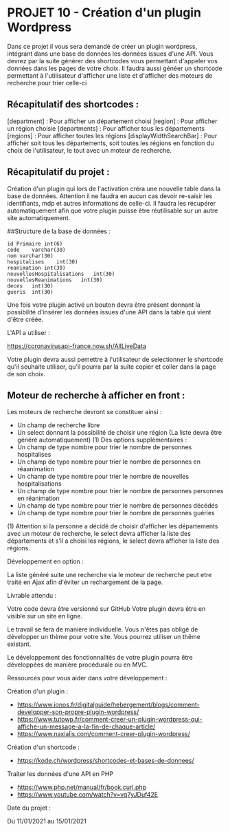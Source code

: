 # PROJET 10 - Création d'un plugin Wordpress

Dans ce projet il vous sera demandé de créer un plugin wordpress, intégrant dans une base de données les données issues d'une API.
Vous devrez par la suite générer des shortcodes vous permettant d'appeler vos données dans les pages de votre choix.
Il faudra aussi généer un shortcode permettant à l'utilisateur d'afficher une liste et d'afficher des moteurs de recherche pour trier celle-ci

## Récapitulatif des shortcodes : 

[department] : Pour afficher un département choisi
[region] : Pour afficher un région choisie
[departments] : Pour afficher tous les départements
[regions] : Pour afficher toutes les régions
[displayWidthSearchBar] : Pour afficher soit tous les départements, soit toutes les régions en fonction du choix de l'utilisateur, le tout avec un moteur de recherche.

## Récapitulatif du projet : 

Création d'un plugin qui lors de l'activation créra une nouvelle table dans la base de données. Attention il ne faudra en aucun cas devoir re-saisir les identifiants, mdp et autres informations de celle-ci. Il faudra les récupérer automatiquement afin que votre plugin puisse être réutilisable sur un autre site automatiquement.

##Structure de la base de données : 

    id Primaire int(6)
    code    varchar(30) 
    nom varchar(30)
    hospitalises    int(30)
    reanimation int(30)
    nouvellesHospitalisations   int(30)
    nouvellesReanimations   int(30)
    deces   int(30)
    gueris  int(30)

Une fois votre plugin activé un bouton devra être présent donnant la possibilité d'insérer les données issues d'une API dans la table qui vient d'être créée.

L'API a utiliser : 

https://coronavirusapi-france.now.sh/AllLiveData

Votre plugin devra aussi pemettre à l'utilisateur de selectionner le shortcode qu'il souhaite utiliser, qu'il pourra par la suite copier et coller dans la page de son choix.

## Moteur de recherche à afficher en front :

Les moteurs de recherche devront se constituer ainsi : 
- Un champ de recherche libre
- Un select donnant la possibilité de choisir une région (La liste devra être généré automatiquement) (1)
    Des options supplémentaires : 
- Un champ de type nombre pour trier le nombre de personnes hospitalises
- Un champ de type nombre pour trier le nombre de personnes en réaanimation
- Un champ de type nombre pour trier le nombre de nouvelles hospitalisations
- Un champ de type nombre pour trier le nombre de personnes personnes en réanimation
- Un champ de type nombre pour trier le nombre de personnes décédés
- Un champ de type nombre pour trier le nombre de personnes guéries

(1) Attention si la personne a décidé de choisir d'afficher les départements avec un moteur de recherche, le select devra afficher la liste des départements et s’il a choisi les régions, le select devra afficher la liste des régions.

Développement en option : 

La liste généré suite une recherche via le moteur de recherche peut etre traité en Ajax afin d'éviter un rechargement de la page.

Livrable attendu : 

Votre code devra être versionné sur GitHub
Votre plugin devra être en visible sur un site en ligne.

Le travail se fera de manière individuelle. Vous n'êtes pas obligé de développer un thème pour votre site. Vous pourrez utiliser un thême existant.

Le développement des fonctionnalités de votre plugin pourra être développées de manière procédurale ou en MVC.

Ressources pour vous aider dans votre développement : 

Création d'un plugin : 

- https://www.ionos.fr/digitalguide/hebergement/blogs/comment-developper-son-propre-plugin-wordpress/
- https://www.tutowp.fr/comment-creer-un-plugin-wordpress-qui-affiche-un-message-a-la-fin-de-chaque-article/
- https://www.naxialis.com/comment-creer-plugin-wordpress/

Création d'un shortcode :

- https://kode.ch/wordpress/shortcodes-et-bases-de-donnees/

Traiter les données d'une API en PHP

- https://www.php.net/manual/fr/book.curl.php
- https://www.youtube.com/watch?v=vq7yJDuf42E

Date du projet : 

Du 11/01/2021 au 15/01/2021

